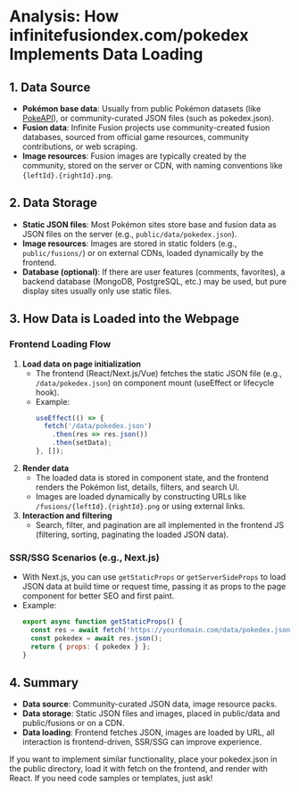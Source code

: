 # Analysis: How infinitefusiondex.com/pokedex Implements Data Loading

## 1. Data Source

- **Pokémon base data**: Usually from public Pokémon datasets (like [PokeAPI](https://pokeapi.co/)), or community-curated JSON files (such as pokedex.json).
- **Fusion data**: Infinite Fusion projects use community-created fusion databases, sourced from official game resources, community contributions, or web scraping.
- **Image resources**: Fusion images are typically created by the community, stored on the server or CDN, with naming conventions like `{leftId}.{rightId}.png`.

## 2. Data Storage

- **Static JSON files**: Most Pokémon sites store base and fusion data as JSON files on the server (e.g., `public/data/pokedex.json`).
- **Image resources**: Images are stored in static folders (e.g., `public/fusions/`) or on external CDNs, loaded dynamically by the frontend.
- **Database (optional)**: If there are user features (comments, favorites), a backend database (MongoDB, PostgreSQL, etc.) may be used, but pure display sites usually only use static files.

## 3. How Data is Loaded into the Webpage

### Frontend Loading Flow

1. **Load data on page initialization**
   - The frontend (React/Next.js/Vue) fetches the static JSON file (e.g., `/data/pokedex.json`) on component mount (useEffect or lifecycle hook).
   - Example:
     ```js
     useEffect(() => {
       fetch('/data/pokedex.json')
         .then(res => res.json())
         .then(setData);
     }, []);
     ```
2. **Render data**
   - The loaded data is stored in component state, and the frontend renders the Pokémon list, details, filters, and search UI.
   - Images are loaded dynamically by constructing URLs like `/fusions/{leftId}.{rightId}.png` or using external links.
3. **Interaction and filtering**
   - Search, filter, and pagination are all implemented in the frontend JS (filtering, sorting, paginating the loaded JSON data).

### SSR/SSG Scenarios (e.g., Next.js)

- With Next.js, you can use `getStaticProps` or `getServerSideProps` to load JSON data at build time or request time, passing it as props to the page component for better SEO and first paint.
- Example:
  ```js
  export async function getStaticProps() {
    const res = await fetch('https://yourdomain.com/data/pokedex.json');
    const pokedex = await res.json();
    return { props: { pokedex } };
  }
  ```

## 4. Summary

- **Data source**: Community-curated JSON data, image resource packs.
- **Data storage**: Static JSON files and images, placed in public/data and public/fusions or on a CDN.
- **Data loading**: Frontend fetches JSON, images are loaded by URL, all interaction is frontend-driven, SSR/SSG can improve experience.

If you want to implement similar functionality, place your pokedex.json in the public directory, load it with fetch on the frontend, and render with React. If you need code samples or templates, just ask! 